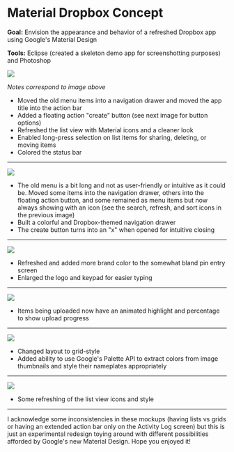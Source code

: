 # Material Dropbox Concept
<b>Goal:</b> Envision the appearance and behavior of a refreshed Dropbox app using Google's Material Design

<b>Tools:</b> Eclipse (created a skeleton demo app for screenshotting purposes) and Photoshop

![](http://i.imgur.com/Dr6JjpC.jpg)

<i>Notes correspond to image above</i>
- Moved the old menu items into a navigation drawer and moved the app title into the action bar
- Added a floating action "create" button (see next image for button options)
- Refreshed the list view with Material icons and a cleaner look
- Enabled long-press selection on list items for sharing, deleting, or moving items
- Colored the status bar

_________________

![](http://i.imgur.com/Kl9hpEy.jpg)
- The old menu is a bit long and not as user-friendly or intuitive as it could be. Moved some items into the navigation drawer, others into the floating action button, and some remained as menu items but now always showing with an icon (see the search, refresh, and sort icons in the previous image)
- Built a colorful and Dropbox-themed navigation drawer
- The create button turns into an "x" when opened for intuitive closing

_________________
![](http://i.imgur.com/261qNjZ.jpg)
- Refreshed and added more brand color to the somewhat bland pin entry screen
- Enlarged the logo and keypad for easier typing

_________________
![](http://i.imgur.com/rXjyPJo.jpg)
- Items being uploaded now have an animated highlight and percentage to show upload progress

_________________
![](http://i.imgur.com/8iiySVO.jpg)
- Changed layout to grid-style 
- Added ability to use Google's Palette API to extract colors from image thumbnails and style their nameplates appropriately

_________________
![](http://i.imgur.com/L2K7bMj.jpg)
- Some refreshing of the list view icons and style

_________________
I acknowledge some inconsistencies in these mockups (having lists vs grids or having an extended action bar only on the Activity Log screen) but this is just an experimental redesign toying around with different possibilities afforded by Google's new Material Design. Hope you enjoyed it!
